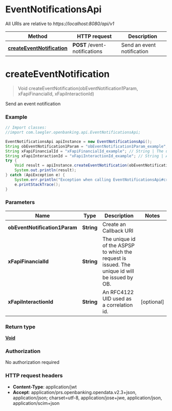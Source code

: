 # EventNotificationsApi

All URIs are relative to *https://localhost:8080/api/v1*

Method | HTTP request | Description
------------- | ------------- | -------------
[**createEventNotification**](EventNotificationsApi.md#createEventNotification) | **POST** /event-notifications | Send an event notification


<a name="createEventNotification"></a>
# **createEventNotification**
> Void createEventNotification(obEventNotification1Param, xFapiFinancialId, xFapiInteractionId)

Send an event notification

### Example
```java
// Import classes:
//import com.laegler.openbanking.api.EventNotificationsApi;

EventNotificationsApi apiInstance = new EventNotificationsApi();
String obEventNotification1Param = "obEventNotification1Param_example"; // String | Create an Callback URI
String xFapiFinancialId = "xFapiFinancialId_example"; // String | The unique id of the ASPSP to which the request is issued. The unique id will be issued by OB.
String xFapiInteractionId = "xFapiInteractionId_example"; // String | An RFC4122 UID used as a correlation id.
try {
    Void result = apiInstance.createEventNotification(obEventNotification1Param, xFapiFinancialId, xFapiInteractionId);
    System.out.println(result);
} catch (ApiException e) {
    System.err.println("Exception when calling EventNotificationsApi#createEventNotification");
    e.printStackTrace();
}
```

### Parameters

Name | Type | Description  | Notes
------------- | ------------- | ------------- | -------------
 **obEventNotification1Param** | **String**| Create an Callback URI |
 **xFapiFinancialId** | **String**| The unique id of the ASPSP to which the request is issued. The unique id will be issued by OB. |
 **xFapiInteractionId** | **String**| An RFC4122 UID used as a correlation id. | [optional]

### Return type

[**Void**](.md)

### Authorization

No authorization required

### HTTP request headers

 - **Content-Type**: application/jwt
 - **Accept**: application/prs.openbanking.opendata.v2.3+json, application/json; charset=utf-8, application/jose+jwe, application/json, application/scim+json

